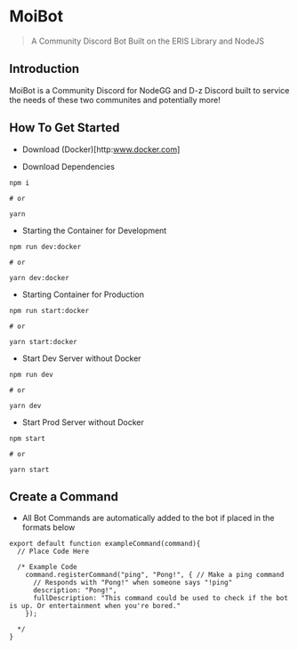 # MoiBot

> A Community Discord Bot Built on the ERIS Library and NodeJS

## Introduction

MoiBot is a Community Discord for NodeGG and D-z Discord built to service the needs of these two communites and potentially more!

## How To Get Started

- Download (Docker)[http:www.docker.com]

- Download Dependencies

```
npm i

# or

yarn
```

- Starting the Container for Development

```
npm run dev:docker

# or

yarn dev:docker
```

- Starting Container for Production

```
npm run start:docker

# or

yarn start:docker
```

- Start Dev Server without Docker

```
npm run dev

# or

yarn dev
```

- Start Prod Server without Docker

```
npm start

# or

yarn start
```

## Create a Command

- All Bot Commands are automatically added to the bot if placed in the formats below

```
export default function exampleCommand(command){
  // Place Code Here

  /* Example Code
    command.registerCommand("ping", "Pong!", { // Make a ping command
      // Responds with "Pong!" when someone says "!ping"
      description: "Pong!",
      fullDescription: "This command could be used to check if the bot is up. Or entertainment when you're bored."
    });

  */
}
```
